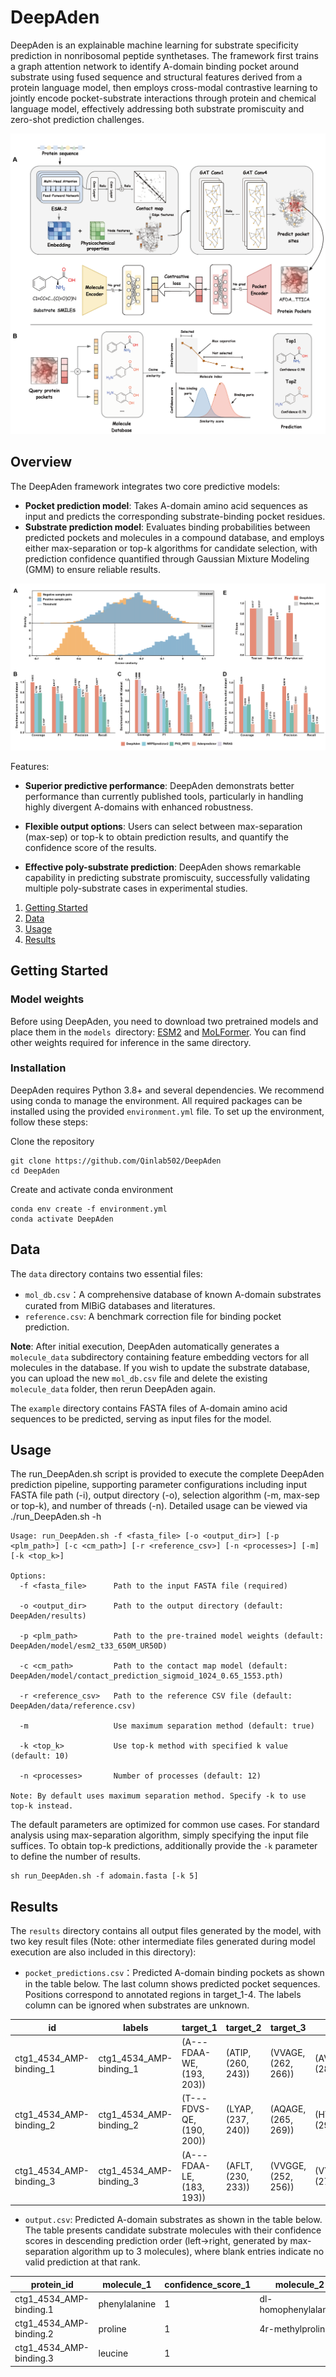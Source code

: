 # DeepAden

DeepAden is an explainable machine learning for substrate specificity prediction in nonribosomal peptide synthetases. The framework first trains a graph attention network to identify A-domain binding pocket around substrate using fused sequence and structural features derived from a protein language model, then employs cross-modal contrastive learning to jointly encode pocket-substrate interactions through protein and chemical language model, effectively addressing both substrate promiscuity and zero-shot prediction challenges.

![Fig 1](Fig1.png)

## Overview

The DeepAden framework integrates two core predictive models:
- **Pocket prediction model**: Takes A-domain amino acid sequences as input and predicts the corresponding substrate-binding pocket residues.
- **Substrate prediction model**: Evaluates binding probabilities between predicted pockets and molecules in a compound database, and employs either max-separation or top-k algorithms for candidate selection, with prediction confidence quantified through Gaussian Mixture Modeling (GMM) to ensure reliable results.

![Fig 6](Fig6.png)

Features:
- **Superior predictive performance**: DeepAden demonstrats better performance than currently published tools, particularly in handling highly divergent A-domains with enhanced robustness.

- **Flexible output options**: Users can select between max-separation (max-sep) or top-k to obtain prediction results, and quantify the confidence score of the results.

- **Effective poly-substrate prediction**: DeepAden shows remarkable capability in predicting substrate promiscuity, successfully validating multiple poly-substrate cases in experimental studies.

1. [Getting Started](#getting-started)
2. [Data](#data)
3. [Usage](#usage)
4. [Results](#results)

## Getting Started
### Model weights
Before using DeepAden, you need to download two pretrained models and place them in the `models `directory: [ESM2](https://huggingface.co/facebook/esm2_t33_650M_UR50D/tree/main) and [MoLFormer](https://huggingface.co/ibm/MoLFormer-XL-both-10pct/tree/main). You can find other weights required for inference in the same directory.
### Installation
DeepAden requires Python 3.8+ and several dependencies. We recommend using conda to manage the environment. All required packages can be installed using the provided `environment.yml` file. To set up the environment, follow these steps:

Clone the repository
```
git clone https://github.com/Qinlab502/DeepAden
cd DeepAden
```
Create and activate conda environment
```
conda env create -f environment.yml
conda activate DeepAden
```

## Data
The `data` directory contains two essential files:
- `mol_db.csv`：A comprehensive database of known A-domain substrates curated from MIBiG databases and literatures.
- `reference.csv`: A benchmark correction file for binding pocket prediction.

**Note**: After initial execution, DeepAden automatically generates a `molecule_data` subdirectory containing feature embedding vectors for all molecules in the database. If you wish to update the substrate database, you can upload the new `mol_db.csv` file and delete the existing `molecule_data` folder, then rerun DeepAden again.


The `example` directory contains FASTA files of A-domain amino acid sequences to be predicted, serving as input files for the model.

## Usage
The run_DeepAden.sh script is provided to execute the complete DeepAden prediction pipeline, supporting parameter configurations including input FASTA file path (-i), output directory (-o), selection algorithm (-m, max-sep or top-k), and number of threads (-n). Detailed usage can be viewed via ./run_DeepAden.sh -h
```
Usage: run_DeepAden.sh -f <fasta_file> [-o <output_dir>] [-p <plm_path>] [-c <cm_path>] [-r <reference_csv>] [-n <processes>] [-m] [-k <top_k>]

Options:
  -f <fasta_file>      Path to the input FASTA file (required)

  -o <output_dir>      Path to the output directory (default: DeepAden/results)

  -p <plm_path>        Path to the pre-trained model weights (default: DeepAden/model/esm2_t33_650M_UR50D)

  -c <cm_path>         Path to the contact map model (default: DeepAden/model/contact_prediction_sigmoid_1024_0.65_1553.pth)

  -r <reference_csv>   Path to the reference CSV file (default: DeepAden/data/reference.csv)

  -m                   Use maximum separation method (default: true)

  -k <top_k>           Use top-k method with specified k value (default: 10)

  -n <processes>       Number of processes (default: 12)

Note: By default uses maximum separation method. Specify -k to use top-k instead.
```
The default parameters are optimized for common use cases. For standard analysis using max-separation algorithm, simply specifying the input file suffices. To obtain top-k predictions, additionally provide the `-k` parameter to define the number of results.
```
sh run_DeepAden.sh -f adomain.fasta [-k 5]
```

## Results
The `results` directory contains all output files generated by the model, with two key result files (Note: other intermediate files generated during model execution are also included in this directory):
- `pocket_predictions.csv`：Predicted A-domain binding pockets as shown in the table below. The last column shows predicted pocket sequences. Positions correspond to annotated regions in target_1-4. The labels column can be ignored when substrates are unknown.

| id                        | labels                      | target_1                 | target_2          | target_3       | target_4              | seq                | pocket                      |
|---------------------------|-----------------------------|--------------------------|-------------------|----------------|-----------------------|--------------------|-----------------------------|
| ctg1_4534_AMP-binding_1   | ctg1_4534_AMP-binding_1     | (A---FDAA-WE, (193, 203)) | (ATIP, (260, 243)) | (VVAGE, (262, 266)) | (AVGPTETTVCA, (285, 295)) | FAERVRRHPEAVALVH... | AFDAAWEATIPVVAGEAYGPTETTVCA |
| ctg1_4534_AMP-binding_2   | ctg1_4534_AMP-binding_2     | (T---FDVS-QE, (190, 200)) | (LYAP, (237, 240)) | (AQAGE, (265, 269)) | (HVGPTESHVIT, (292, 302)) | FQRQAHALPGTPAVV... | TFDVSQELYAPAQAGEHYGPTESHVIT |
| ctg1_4534_AMP-binding_3   | ctg1_4534_AMP-binding_3     | (A---FDAA-LE, (183, 193)) | (AFLT, (230, 233)) | (VVGGE, (252, 256)) | (VYGPTETTCVA, (275, 285)) | AGWAARTPDAPALLA... | AFDAALEAFLTVVGGEVYGPTETTCVA |

- `output.csv`: Predicted A-domain substrates as shown in the table below. The table presents candidate substrate molecules with their confidence scores in descending prediction order (left→right, generated by max-separation algorithm up to 3 molecules), where blank entries indicate no valid prediction at that rank.

| protein_id               | molecule_1        | confidence_score_1 | molecule_2          | confidence_score_2 | molecule_3        | confidence_score_3 |
|--------------------------|-------------------|--------------------|---------------------|--------------------|-------------------|--------------------|
| ctg1_4534_AMP-binding.1  | phenylalanine     | 1                  | dl-homophenylalanine | 1                  | tyrosine          | 0.9997             |
| ctg1_4534_AMP-binding.2  | proline           | 1                  | 4r-methylproline     | 0.9991             | 4r-hydroxyproline | 0.9907             |
| ctg1_4534_AMP-binding.3  | leucine           | 1                  |                      |                    |                   |                    |



